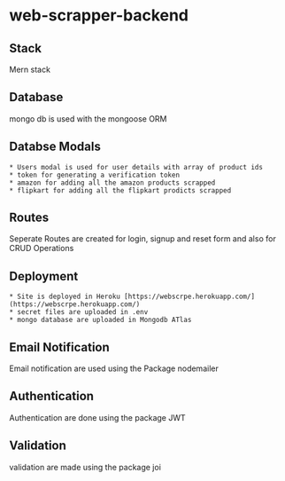 # web-scrapper-backend
## Stack
Mern stack
## Database
mongo db is used with the mongoose ORM
## Databse Modals
```
* Users modal is used for user details with array of product ids 
* token for generating a verification token
* amazon for adding all the amazon products scrapped
* flipkart for adding all the flipkart prodicts scrapped
```
## Routes
Seperate Routes are created for login, signup and reset form and also for CRUD Operations

## Deployment 
```
* Site is deployed in Heroku [https://webscrpe.herokuapp.com/](https://webscrpe.herokuapp.com/)
* secret files are uploaded in .env 
* mongo database are uploaded in Mongodb ATlas
```
## Email Notification
Email notification are used using the Package nodemailer 

## Authentication
Authentication are done using the package JWT

## Validation
validation are made using the package joi
